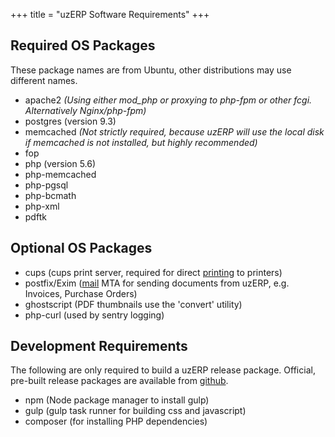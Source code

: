 +++
title = "uzERP Software Requirements"
+++
## Required OS Packages

These package names are from Ubuntu, other distributions may use different names.

- apache2 *(Using either mod_php or proxying to php-fpm or other fcgi. Alternatively Nginx/php-fpm)*
- postgres (version 9.3)
- memcached *(Not strictly required, because uzERP will use the local disk if memcached is not installed, but highly recommended)*
- fop
- php (version 5.6)
- php-memcached
- php-pgsql
- php-bcmath
- php-xml
- pdftk

## Optional OS Packages

- cups (cups print server, required for direct [printing](/Setup/Initial-Setup#printing) to printers)
- postfix/Exim ([mail](/Setup/Initial-Setup#setting-up-email) MTA for sending documents from uzERP, e.g. Invoices, Purchase Orders)
- ghostscript (PDF thumbnails use the 'convert' utility)
- php-curl (used by sentry logging)

## Development Requirements

The following are only required to build a uzERP release package. Official, pre-built release packages are available from [github](https://github.com/uzerpllp/uzerp/releases).

- npm (Node package manager to install gulp)
- gulp (gulp task runner for building css and javascript)
- composer (for installing PHP dependencies)